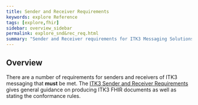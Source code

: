 ```yaml
---
title: Sender and Receiver Requirements
keywords: explore Reference
tags: [explore,fhir]
sidebar: overview_sidebar
permalink: explore_snd&rec_req.html
summary: "Sender and Receiver requirements for ITK3 Messaging Solutions."
---
```




## Overview ##

There are a number of requirements for senders and receivers of ITK3 messaging that **must** be met. The [ITK3 Sender and Receiver Requirements](https://developer.nhs.uk/apis/itk3messagedistribution/explore_s_and_r.html) gives general guidance on producing ITK3 FHIR documents as well as stating the conformance rules. 






